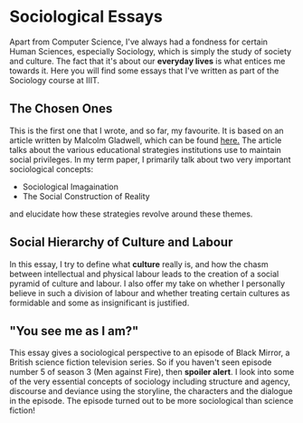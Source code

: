# Sociological Essays

Apart from Computer Science, I've always had a fondness for certain Human Sciences, especially Sociology, which is simply the study of society and culture.
The fact that it's about our **everyday lives** is what entices me towards it. Here you will find some essays that I've written as part of the Sociology course at IIIT. 

## The Chosen Ones
This is the first one that I wrote, and so far, my favourite. It is based on an article written by Malcolm Gladwell, which can be found [here.](https://www.newyorker.com/magazine/2005/10/10/getting-in)
The article talks about the various educational strategies institutions use to maintain social privileges. In my term paper, I primarily talk about two very important sociological concepts:
* Sociological Imagaination 
* The Social Construction of Reality 

and elucidate how these strategies revolve around these themes. 

## Social Hierarchy of Culture and Labour
In this essay, I try to define what **culture** really is, and how the chasm between intellectual and physical labour leads to the creation of a social pyramid of culture and labour.  I also offer my take on whether I personally believe in such a division of labour and whether treating certain cultures as formidable and some as insignificant is justified.

## "You see me as I am?"

This essay gives a sociological perspective to an episode of Black Mirror, a British science fiction television series. So if you haven't seen episode number 5 of season 3 (Men against Fire), then **spoiler alert**. I look into some of the very essential concepts of sociology including structure and agency, discourse and deviance using the storyline, the characters and the dialogue in the episode. The episode turned out to be more sociological than science fiction! 

